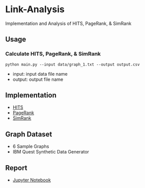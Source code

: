 # Link-Analysis

Implementation and Analysis of HITS, PageRank, & SimRank

## Usage

### Calculate HITS, PageRank, & SimRank
```
python main.py --input data/graph_1.txt --output output.csv
```
- input: input data file name
- output: output file name


## Implementation
- [HITS](https://en.wikipedia.org/wiki/HITS_algorithm)
- [PageRank](https://en.wikipedia.org/wiki/PageRank)
- [SimRank](https://en.wikipedia.org/wiki/SimRank)

## Graph Dataset
- 6 Sample Graphs
- IBM Quest Synthetic Data Generator

## Report
- [Jupyter Notebook]()
